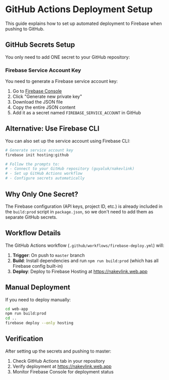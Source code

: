 # GitHub Actions Deployment Setup

This guide explains how to set up automated deployment to Firebase when pushing to GitHub.

## GitHub Secrets Setup

You only need to add ONE secret to your GitHub repository:

### Firebase Service Account Key

You need to generate a Firebase service account key:

1. Go to [Firebase Console](https://console.firebase.google.com/project/nakevlink/settings/serviceaccounts/adminsdk)
2. Click "Generate new private key"
3. Download the JSON file
4. Copy the entire JSON content
5. Add it as a secret named `FIREBASE_SERVICE_ACCOUNT` in GitHub

## Alternative: Use Firebase CLI

You can also set up the service account using Firebase CLI:

```bash
# Generate service account key
firebase init hosting:github

# Follow the prompts to:
# - Connect to your GitHub repository (guyaluk/nakevlink)
# - Set up GitHub Actions workflow
# - Configure secrets automatically
```

## Why Only One Secret?

The Firebase configuration (API keys, project ID, etc.) is already included in the `build:prod` script in `package.json`, so we don't need to add them as separate GitHub secrets.

## Workflow Details

The GitHub Actions workflow (`.github/workflows/firebase-deploy.yml`) will:

1. **Trigger**: On push to `master` branch
2. **Build**: Install dependencies and run `npm run build:prod` (which has all Firebase config built-in)
3. **Deploy**: Deploy to Firebase Hosting at https://nakevlink.web.app

## Manual Deployment

If you need to deploy manually:

```bash
cd web-app
npm run build:prod
cd ..
firebase deploy --only hosting
```

## Verification

After setting up the secrets and pushing to master:

1. Check GitHub Actions tab in your repository
2. Verify deployment at https://nakevlink.web.app
3. Monitor Firebase Console for deployment status